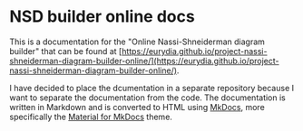 # NSD builder online docs

This is a documentation for the "Online Nassi-Shneiderman diagram builder" that can be found at [https://eurydia.github.io/project-nassi-shneiderman-diagram-builder-online/](https://eurydia.github.io/project-nassi-shneiderman-diagram-builder-online/).

I have decided to place the dcumentation in a separate repository because I want to separate the documentation from the code.
The documentation is written in Markdown and is converted to HTML using [MkDocs](https://www.mkdocs.org/), more specifically the [Material for MkDocs](https://squidfunk.github.io/mkdocs-material/) theme.
